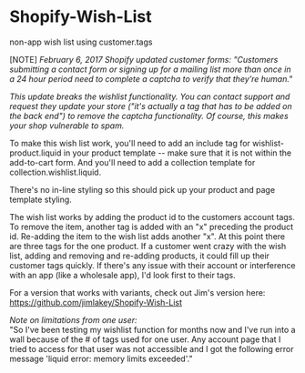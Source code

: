 Shopify-Wish-List
=================

non-app wish list using customer.tags

[NOTE] 
*February 6, 2017 Shopify updated customer forms: "Customers submitting a contact form or signing up for a mailing list more than once in a 24 hour period need to complete a captcha to verify that they’re human."*

*This update breaks the wishlist functionality. You can contact support and request they update your store ("it's actually a tag that has to be added on the back end") to remove the captcha functionality. Of course, this makes your shop vulnerable to spam.*


To make this wish list work, you'll need to add an include tag for wishlist-product.liquid in your product template -- make sure that it is not within the add-to-cart form. And you'll need to add a collection template for collection.wishlist.liquid.

There's no in-line styling so this should pick up your product and page template styling.

The wish list works by adding the product id to the customers account tags. To remove the item, another tag is added 
with an "x" preceding the product id. Re-adding the item to the wish list adds another "x". At this point there are 
three tags for the one product. If a customer went crazy with the wish list, adding and removing and re-adding 
products, it could fill up their customer tags quickly. If there's any issue with their account or interference 
with an app (like a wholesale app), I'd look first to their tags.

For a version that works with variants, check out Jim's version here: https://github.com/jimlakey/Shopify-Wish-List

*Note on limitations from one user:*<br />
"So I've been testing my wishlist function for months now and I've run into a wall because of the # of tags used for one user. Any account page that I tried to access for that user was not accessible and I got the following error message 'liquid error: memory limits exceeded'."

